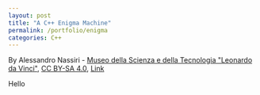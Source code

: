 ```yaml
---
layout: post
title: "A C++ Enigma Machine"
permalink: /portfolio/enigma
categories: C++
---
```


By Alessandro Nassiri - <a href="https://en.wikipedia.org/wiki/en:Museo_della_Scienza_e_della_Tecnologia_%22Leonardo_da_Vinci%22" class="extiw" title="w:en:Museo della Scienza e della Tecnologia &quot;Leonardo da Vinci&quot;">Museo della Scienza e della Tecnologia "Leonardo da Vinci"</a>, <a href="https://creativecommons.org/licenses/by-sa/4.0" title="Creative Commons Attribution-Share Alike 4.0">CC BY-SA 4.0</a>, <a href="https://commons.wikimedia.org/w/index.php?curid=47910919">Link</a>

Hello
